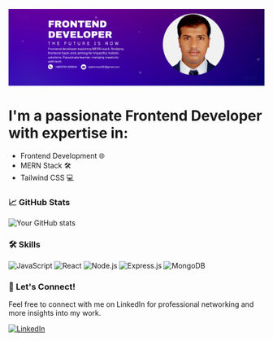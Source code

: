 ![banner](/image/linkdin%20banner1.png)

# I'm a passionate Frontend Developer with expertise in:

- Frontend Development 🌐
- MERN Stack 🛠️
- Tailwind CSS 💻



### 📈 GitHub Stats
![Your GitHub stats](https://github-readme-stats.vercel.app/api?username=Sabbir6644&show_icons=true&theme=radical)

### 🛠️ Skills
![JavaScript](https://img.shields.io/badge/-JavaScript-F7DF1E?style=flat&logo=JavaScript&logoColor=black)
![React](https://img.shields.io/badge/-React-61DAFB?style=flat&logo=React&logoColor=black)
![Node.js](https://img.shields.io/badge/-Node.js-339933?style=flat&logo=Node.js&logoColor=white)
![Express.js](https://img.shields.io/badge/-Express.js-000000?style=flat&logo=Express&logoColor=white)
![MongoDB](https://img.shields.io/badge/-MongoDB-47A248?style=flat&logo=MongoDB&logoColor=white)




### 🤝 Let's Connect!
Feel free to connect with me on LinkedIn for professional networking and more insights into my work.

[![LinkedIn](https://img.shields.io/badge/-LinkedIn-blue?style=flat&logo=LinkedIn&logoColor=white)](https://www.linkedin.com/in/sabbir-ahmed-0630651a2/)
